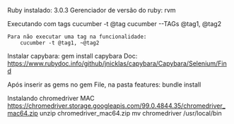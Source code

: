 Ruby instalado: 3.0.3
Gerenciador de versão do ruby: rvm

Executando com tags
    cucumber -t @tag
    cucumber --TAGs @tag1, @tag2

    Para não executar uma tag na funcionalidade:
        cucumber -t @tag1, ~@tag2

Instalar capybara:
    gem install capybara
Doc: https://www.rubydoc.info/github/jnicklas/capybara/Capybara/Selenium/Find

Após inserir as gems no gem File, na pasta features:
    bundle install

Instalando chromedriver MAC
    https://chromedriver.storage.googleapis.com/99.0.4844.35/chromedriver_mac64.zip
    unzip chromedriver_mac64.zip
    mv chromedriver /usr/local/bin
